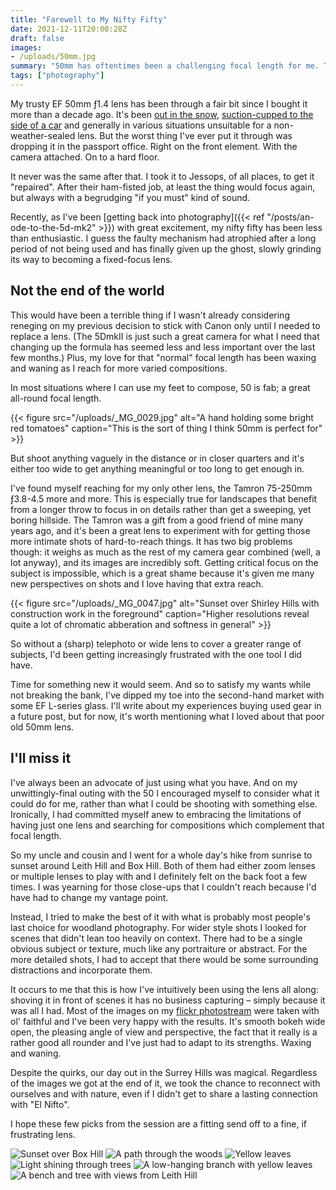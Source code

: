 ```yaml
---
title: "Farewell to My Nifty Fifty"
date: 2021-12-11T20:00:28Z
draft: false
images:
- /uploads/50mm.jpg
summary: "50mm has oftentimes been a challenging focal length for me. Turns out fate agrees that it's time for a change. While my now busted lens lies dormant, I review what made it great and what led me to its replacement."
tags: ["photography"]
---
```

My trusty EF 50mm ƒ1.4 lens has been through a fair bit since I bought it more than a decade ago. It's been [out in the snow](https://www.youtube.com/watch?v=ook_NS71Onw), [suction-cupped to the side of a car](https://vimeo.com/36597958) and generally in various situations unsuitable for a non-weather-sealed lens. But the worst thing I've ever put it through was dropping it in the passport office. Right on the front element. With the camera attached. On to a hard floor.

It never was the same after that. I took it to Jessops, of all places, to get it "repaired". After their ham-fisted job, at least the thing would focus again, but always with a begrudging "if you must" kind of sound.

Recently, as I've been [getting back into photography]({{< ref "/posts/an-ode-to-the-5d-mk2" >}}) with great excitement, my nifty fifty has been less than enthusiastic. I guess the faulty mechanism had atrophied after a long period of not being used and has finally given up the ghost, slowly grinding its way to becoming a fixed-focus lens.

## Not the end of the world
This would have been a terrible thing if I wasn't already considering reneging on my previous decision to stick with Canon only until I needed to replace a lens. (The 5DmkII is just such a great camera for what I need that changing up the formula has seemed less and less important over the last few months.) Plus, my love for that "normal" focal length has been waxing and waning as I reach for more varied compositions.

In most situations where I can use my feet to compose, 50 is fab; a great all-round focal length.

{{< figure src="/uploads/_MG_0029.jpg" alt="A hand holding some bright red tomatoes" caption="This is the sort of thing I think 50mm is perfect for" >}}

But shoot anything vaguely in the distance or in closer quarters and it's either too wide to get anything meaningful or too long to get enough in.


I've found myself reaching for my only other lens, the Tamron 75-250mm ƒ3.8-4.5 more and more. This is especially true for landscapes that benefit from a longer throw to focus in on details rather than get a sweeping, yet boring hillside. The Tamron was a gift from a good friend of mine many years ago, and it's been a great lens to experiment with for getting those more intimate shots of hard-to-reach things. It has two big problems though: it weighs as much as the rest of my camera gear combined (well, a lot anyway), and its images are incredibly soft. Getting critical focus on the subject is impossible, which is a great shame because it's given me many new perspectives on shots and I love having that extra reach.

{{< figure src="/uploads/_MG_0047.jpg" alt="Sunset over Shirley Hills with construction work in the foreground" caption="Higher resolutions reveal quite a lot of chromatic abberation and softness in general" >}}

So without a (sharp) telephoto or wide lens to cover a greater range of subjects, I'd been getting increasingly frustrated with the one tool I did have.

Time for something new it would seem. And so to satisfy my wants while not breaking the bank, I've dipped my toe into the second-hand market with some EF L-series glass. I'll write about my experiences buying used gear in a future post, but for now, it's worth mentioning what I loved about that poor old 50mm lens.

## I'll miss it

I've always been an advocate of just using what you have. And on my unwittingly-final outing with the 50 I encouraged myself to consider what it could do for me, rather than what I could be shooting with something else. Ironically, I had committed myself anew to embracing the limitations of having just one lens and searching for compositions which complement that focal length.

So my uncle and cousin and I went for a whole day's hike from sunrise to sunset around Leith Hill and Box Hill. Both of them had either zoom lenses or multiple lenses to play with and I definitely felt on the back foot a few times. I was yearning for those close-ups that I couldn't reach because I'd have had to change my vantage point.

Instead, I tried to make the best of it with what is probably most people's last choice for woodland photography. For wider style shots I looked for scenes that didn't lean too heavily on context. There had to be a single obvious subject or texture, much like any portraiture or abstract. For the more detailed shots, I had to accept that there would be some surrounding distractions and incorporate them.

It occurs to me that this is how I've intuitively been using the lens all along: shoving it in front of scenes it has no business capturing – simply because it was all I had. Most of the images on my [flickr photostream](https://www.flickr.com/photos/jamesrampton/) were taken with ol' faithful and I've been very happy with the results. It's smooth bokeh wide open, the pleasing angle of view and perspective, the fact that it really is a rather good all rounder and I've just had to adapt to its strengths. Waxing and waning.

Despite the quirks, our day out in the Surrey Hills was magical. Regardless of the images we got at the end of it, we took the chance to reconnect with ourselves and with nature, even if I didn't get to share a lasting connection with "El Nifto".

I hope these few picks from the session are a fitting send off to a fine, if frustrating lens.

![Sunset over Box Hill](/uploads/_MG_0023.jpg)
![A path through the woods](/uploads/_MG_0047_1.jpg)
![Yellow leaves](/uploads/_MG_0108.jpg)
![Light shining through trees](/uploads/_MG_0184.jpg)
![A low-hanging branch with yellow leaves](/uploads/_MG_0290.jpg)
![A bench and tree with views from Leith Hill](/uploads/_MG_0271.jpg)
